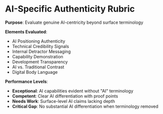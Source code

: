 # AI-Specific Authenticity Rubric
**Purpose**: Evaluate genuine AI-centricity beyond surface terminology

**Elements Evaluated**:
- AI Positioning Authenticity
- Technical Credibility Signals
- Internal Detractor Messaging
- Capability Demonstration
- Development Transparency
- AI vs. Traditional Contrast
- Digital Body Language

**Performance Levels**:
- **Exceptional**: AI capabilities evident without "AI" terminology
- **Competent**: Clear AI differentiation with proof points
- **Needs Work**: Surface-level AI claims lacking depth
- **Critical Gap**: No substantial AI differentiation when terminology removed